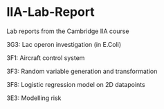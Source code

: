 # IIA-Lab-Report
Lab reports from the Cambridge IIA course

3G3: Lac operon investigation (in E.Coli)

3F1: Aircraft control system

3F3: Random variable generation and transformation

3F8: Logistic regression model on 2D datapoints

3E3: Modelling risk
